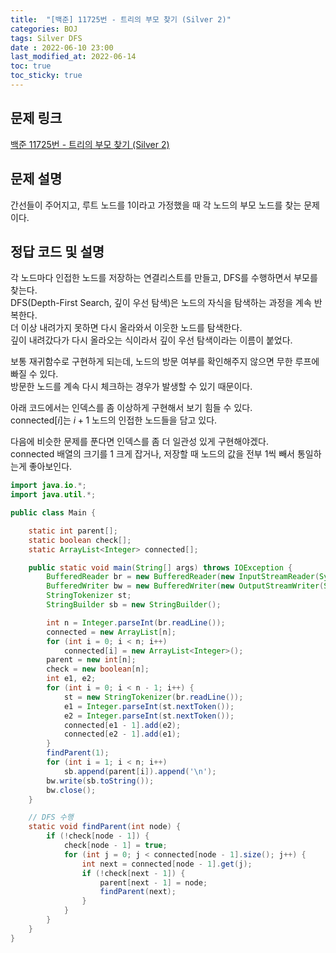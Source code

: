 ```yaml
---
title:  "[백준] 11725번 - 트리의 부모 찾기 (Silver 2)"
categories: BOJ
tags: Silver DFS
date : 2022-06-10 23:00
last_modified_at: 2022-06-14
toc: true
toc_sticky: true
---
```


## 문제 링크

[백준 11725번 - 트리의 부모 찾기 (Silver 2)](https://www.acmicpc.net/problem/11725)

## 문제 설명

간선들이 주어지고, 루트 노드를 1이라고 가정했을 때 각 노드의 부모 노드를 찾는 문제이다.

## 정답 코드 및 설명

각 노드마다 인접한 노드를 저장하는 연결리스트를 만들고, DFS를 수행하면서 부모를 찾는다.  
DFS(Depth-First Search, 깊이 우선 탐색)은 노드의 자식을 탐색하는 과정을 계속 반복한다.  
더 이상 내려가지 못하면 다시 올라와서 이웃한 노드를 탐색한다.  
깊이 내려갔다가 다시 올라오는 식이라서 깊이 우선 탐색이라는 이름이 붙었다.

보통 재귀함수로 구현하게 되는데, 노드의 방문 여부를 확인해주지 않으면 무한 루프에 빠질 수 있다.  
방문한 노드를 계속 다시 체크하는 경우가 발생할 수 있기 때문이다.

아래 코드에서는 인덱스를 좀 이상하게 구현해서 보기 힘들 수 있다.  
$\textrm{connected}[i]$는 $i+1$ 노드의 인접한 노드들을 담고 있다.

다음에 비슷한 문제를 푼다면 인덱스를 좀 더 일관성 있게 구현해야겠다.  
connected 배열의 크기를 1 크게 잡거나, 저장할 때 노드의 값을 전부 1씩 빼서 통일하는게 좋아보인다.

```java
import java.io.*;
import java.util.*;

public class Main {

    static int parent[];
    static boolean check[];
    static ArrayList<Integer> connected[];

    public static void main(String[] args) throws IOException {
        BufferedReader br = new BufferedReader(new InputStreamReader(System.in));
        BufferedWriter bw = new BufferedWriter(new OutputStreamWriter(System.out));
        StringTokenizer st;
        StringBuilder sb = new StringBuilder();

        int n = Integer.parseInt(br.readLine());
        connected = new ArrayList[n];
        for (int i = 0; i < n; i++)
            connected[i] = new ArrayList<Integer>();
        parent = new int[n];
        check = new boolean[n];
        int e1, e2;
        for (int i = 0; i < n - 1; i++) {
            st = new StringTokenizer(br.readLine());
            e1 = Integer.parseInt(st.nextToken());
            e2 = Integer.parseInt(st.nextToken());
            connected[e1 - 1].add(e2);
            connected[e2 - 1].add(e1);
        }
        findParent(1);
        for (int i = 1; i < n; i++)
            sb.append(parent[i]).append('\n');
        bw.write(sb.toString());
        bw.close();
    }

    // DFS 수행
    static void findParent(int node) {
        if (!check[node - 1]) {
            check[node - 1] = true;
            for (int j = 0; j < connected[node - 1].size(); j++) {
                int next = connected[node - 1].get(j);
                if (!check[next - 1]) {
                    parent[next - 1] = node;
                    findParent(next);
                }
            }
        }
    }
}
```
